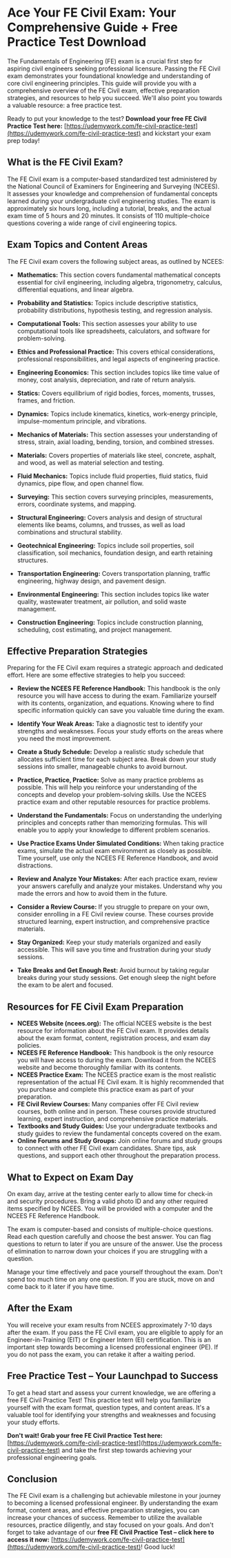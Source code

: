 # Ace Your FE Civil Exam: Your Comprehensive Guide + Free Practice Test Download

The Fundamentals of Engineering (FE) exam is a crucial first step for aspiring civil engineers seeking professional licensure. Passing the FE Civil exam demonstrates your foundational knowledge and understanding of core civil engineering principles. This guide will provide you with a comprehensive overview of the FE Civil exam, effective preparation strategies, and resources to help you succeed. We'll also point you towards a valuable resource: a free practice test.

Ready to put your knowledge to the test? **Download your free FE Civil Practice Test here:** [https://udemywork.com/fe-civil-practice-test](https://udemywork.com/fe-civil-practice-test) and kickstart your exam prep today!

## What is the FE Civil Exam?

The FE Civil exam is a computer-based standardized test administered by the National Council of Examiners for Engineering and Surveying (NCEES). It assesses your knowledge and comprehension of fundamental concepts learned during your undergraduate civil engineering studies. The exam is approximately six hours long, including a tutorial, breaks, and the actual exam time of 5 hours and 20 minutes. It consists of 110 multiple-choice questions covering a wide range of civil engineering topics.

## Exam Topics and Content Areas

The FE Civil exam covers the following subject areas, as outlined by NCEES:

*   **Mathematics:** This section covers fundamental mathematical concepts essential for civil engineering, including algebra, trigonometry, calculus, differential equations, and linear algebra.

*   **Probability and Statistics:** Topics include descriptive statistics, probability distributions, hypothesis testing, and regression analysis.

*   **Computational Tools:** This section assesses your ability to use computational tools like spreadsheets, calculators, and software for problem-solving.

*   **Ethics and Professional Practice:** This covers ethical considerations, professional responsibilities, and legal aspects of engineering practice.

*   **Engineering Economics:** This section includes topics like time value of money, cost analysis, depreciation, and rate of return analysis.

*   **Statics:** Covers equilibrium of rigid bodies, forces, moments, trusses, frames, and friction.

*   **Dynamics:** Topics include kinematics, kinetics, work-energy principle, impulse-momentum principle, and vibrations.

*   **Mechanics of Materials:** This section assesses your understanding of stress, strain, axial loading, bending, torsion, and combined stresses.

*   **Materials:** Covers properties of materials like steel, concrete, asphalt, and wood, as well as material selection and testing.

*   **Fluid Mechanics:** Topics include fluid properties, fluid statics, fluid dynamics, pipe flow, and open channel flow.

*   **Surveying:** This section covers surveying principles, measurements, errors, coordinate systems, and mapping.

*   **Structural Engineering:** Covers analysis and design of structural elements like beams, columns, and trusses, as well as load combinations and structural stability.

*   **Geotechnical Engineering:** Topics include soil properties, soil classification, soil mechanics, foundation design, and earth retaining structures.

*   **Transportation Engineering:** Covers transportation planning, traffic engineering, highway design, and pavement design.

*   **Environmental Engineering:** This section includes topics like water quality, wastewater treatment, air pollution, and solid waste management.

*   **Construction Engineering:** Topics include construction planning, scheduling, cost estimating, and project management.

## Effective Preparation Strategies

Preparing for the FE Civil exam requires a strategic approach and dedicated effort. Here are some effective strategies to help you succeed:

*   **Review the NCEES FE Reference Handbook:** This handbook is the only resource you will have access to during the exam. Familiarize yourself with its contents, organization, and equations. Knowing where to find specific information quickly can save you valuable time during the exam.

*   **Identify Your Weak Areas:** Take a diagnostic test to identify your strengths and weaknesses. Focus your study efforts on the areas where you need the most improvement.

*   **Create a Study Schedule:** Develop a realistic study schedule that allocates sufficient time for each subject area. Break down your study sessions into smaller, manageable chunks to avoid burnout.

*   **Practice, Practice, Practice:** Solve as many practice problems as possible. This will help you reinforce your understanding of the concepts and develop your problem-solving skills. Use the NCEES practice exam and other reputable resources for practice problems.

*   **Understand the Fundamentals:** Focus on understanding the underlying principles and concepts rather than memorizing formulas. This will enable you to apply your knowledge to different problem scenarios.

*   **Use Practice Exams Under Simulated Conditions:** When taking practice exams, simulate the actual exam environment as closely as possible. Time yourself, use only the NCEES FE Reference Handbook, and avoid distractions.

*   **Review and Analyze Your Mistakes:** After each practice exam, review your answers carefully and analyze your mistakes. Understand why you made the errors and how to avoid them in the future.

*   **Consider a Review Course:** If you struggle to prepare on your own, consider enrolling in a FE Civil review course. These courses provide structured learning, expert instruction, and comprehensive practice materials.

*   **Stay Organized:** Keep your study materials organized and easily accessible. This will save you time and frustration during your study sessions.

*   **Take Breaks and Get Enough Rest:** Avoid burnout by taking regular breaks during your study sessions. Get enough sleep the night before the exam to be alert and focused.

## Resources for FE Civil Exam Preparation

*   **NCEES Website (ncees.org):** The official NCEES website is the best resource for information about the FE Civil exam. It provides details about the exam format, content, registration process, and exam day policies.
*   **NCEES FE Reference Handbook:** This handbook is the only resource you will have access to during the exam. Download it from the NCEES website and become thoroughly familiar with its contents.
*   **NCEES Practice Exam:** The NCEES practice exam is the most realistic representation of the actual FE Civil exam. It is highly recommended that you purchase and complete this practice exam as part of your preparation.
*   **FE Civil Review Courses:** Many companies offer FE Civil review courses, both online and in person. These courses provide structured learning, expert instruction, and comprehensive practice materials.
*   **Textbooks and Study Guides:** Use your undergraduate textbooks and study guides to review the fundamental concepts covered on the exam.
*   **Online Forums and Study Groups:** Join online forums and study groups to connect with other FE Civil exam candidates. Share tips, ask questions, and support each other throughout the preparation process.

## What to Expect on Exam Day

On exam day, arrive at the testing center early to allow time for check-in and security procedures. Bring a valid photo ID and any other required items specified by NCEES. You will be provided with a computer and the NCEES FE Reference Handbook.

The exam is computer-based and consists of multiple-choice questions. Read each question carefully and choose the best answer. You can flag questions to return to later if you are unsure of the answer. Use the process of elimination to narrow down your choices if you are struggling with a question.

Manage your time effectively and pace yourself throughout the exam. Don't spend too much time on any one question. If you are stuck, move on and come back to it later if you have time.

## After the Exam

You will receive your exam results from NCEES approximately 7-10 days after the exam. If you pass the FE Civil exam, you are eligible to apply for an Engineer-in-Training (EIT) or Engineer Intern (EI) certification. This is an important step towards becoming a licensed professional engineer (PE). If you do not pass the exam, you can retake it after a waiting period.

## Free Practice Test – Your Launchpad to Success

To get a head start and assess your current knowledge, we are offering a free FE Civil Practice Test! This practice test will help you familiarize yourself with the exam format, question types, and content areas. It's a valuable tool for identifying your strengths and weaknesses and focusing your study efforts.

**Don't wait! Grab your free FE Civil Practice Test here:** [https://udemywork.com/fe-civil-practice-test](https://udemywork.com/fe-civil-practice-test) and take the first step towards achieving your professional engineering goals.

## Conclusion

The FE Civil exam is a challenging but achievable milestone in your journey to becoming a licensed professional engineer. By understanding the exam format, content areas, and effective preparation strategies, you can increase your chances of success. Remember to utilize the available resources, practice diligently, and stay focused on your goals. And don't forget to take advantage of our **free FE Civil Practice Test – click here to access it now:** [https://udemywork.com/fe-civil-practice-test](https://udemywork.com/fe-civil-practice-test)! Good luck!
